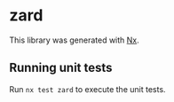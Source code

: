 # zard

This library was generated with [Nx](https://nx.dev).

## Running unit tests

Run `nx test zard` to execute the unit tests.
